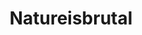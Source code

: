 ---
title: Natureisbrutal
crosslinks:
- livven
- youtubefactsbot
- youtubot
- tmsbmeta
- anti_gif_bot
- natureismetal
- mildlyinteresting
- morbidlybeautiful
- thisismydeathnow
- u_imguralbumbot
- NatureIsFuckingLit
- SubredditDrama
- awwwtf
- excgarated
- HighQualityGifs
- thisismylifenow
- Torontobluejays
- ImageStabilization
- Beekeeping
- trypophobia
---